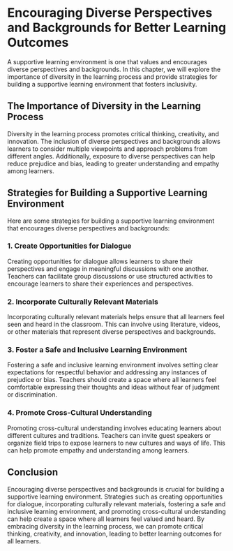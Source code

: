 Encouraging Diverse Perspectives and Backgrounds for Better Learning Outcomes
====================================================================================================================================

A supportive learning environment is one that values and encourages diverse perspectives and backgrounds. In this chapter, we will explore the importance of diversity in the learning process and provide strategies for building a supportive learning environment that fosters inclusivity.

The Importance of Diversity in the Learning Process
---------------------------------------------------

Diversity in the learning process promotes critical thinking, creativity, and innovation. The inclusion of diverse perspectives and backgrounds allows learners to consider multiple viewpoints and approach problems from different angles. Additionally, exposure to diverse perspectives can help reduce prejudice and bias, leading to greater understanding and empathy among learners.

Strategies for Building a Supportive Learning Environment
---------------------------------------------------------

Here are some strategies for building a supportive learning environment that encourages diverse perspectives and backgrounds:

### 1. Create Opportunities for Dialogue

Creating opportunities for dialogue allows learners to share their perspectives and engage in meaningful discussions with one another. Teachers can facilitate group discussions or use structured activities to encourage learners to share their experiences and perspectives.

### 2. Incorporate Culturally Relevant Materials

Incorporating culturally relevant materials helps ensure that all learners feel seen and heard in the classroom. This can involve using literature, videos, or other materials that represent diverse perspectives and backgrounds.

### 3. Foster a Safe and Inclusive Learning Environment

Fostering a safe and inclusive learning environment involves setting clear expectations for respectful behavior and addressing any instances of prejudice or bias. Teachers should create a space where all learners feel comfortable expressing their thoughts and ideas without fear of judgment or discrimination.

### 4. Promote Cross-Cultural Understanding

Promoting cross-cultural understanding involves educating learners about different cultures and traditions. Teachers can invite guest speakers or organize field trips to expose learners to new cultures and ways of life. This can help promote empathy and understanding among learners.

Conclusion
----------

Encouraging diverse perspectives and backgrounds is crucial for building a supportive learning environment. Strategies such as creating opportunities for dialogue, incorporating culturally relevant materials, fostering a safe and inclusive learning environment, and promoting cross-cultural understanding can help create a space where all learners feel valued and heard. By embracing diversity in the learning process, we can promote critical thinking, creativity, and innovation, leading to better learning outcomes for all learners.
